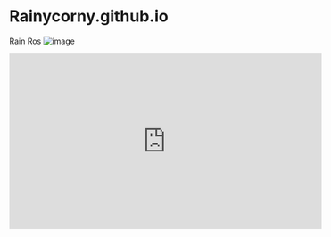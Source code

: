 # Rainycorny.github.io
Rain Ros
![image](https://user-images.githubusercontent.com/122426356/212240365-cad02b17-3cd5-48fd-afe4-0810f7d49b08.png)
<iframe width="560" height="315" src="https://www.youtube.com/embed/c8OTvEVTw1Y" title="YouTube video player" frameborder="0" allow="accelerometer; autoplay; clipboard-write; encrypted-media; gyroscope; picture-in-picture; web-share" allowfullscreen></iframe>
